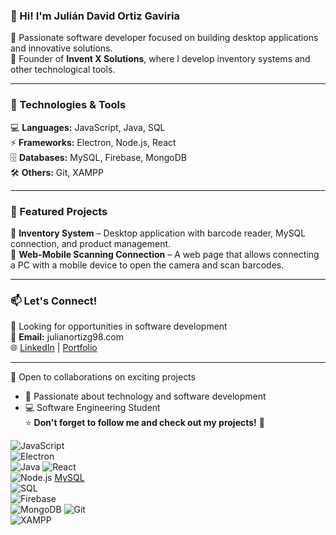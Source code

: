 ### 👋 Hi! I'm Julián David Ortiz Gaviria  
🔹 Passionate software developer focused on building desktop applications and innovative solutions.  
🔹 Founder of **Invent X Solutions**, where I develop inventory systems and other technological tools.  

---

### 🚀 Technologies & Tools  
💻 **Languages:** JavaScript, Java, SQL  
⚡ **Frameworks:** Electron, Node.js, React  
🗄️ **Databases:** MySQL, Firebase, MongoDB  
🛠 **Others:** Git, XAMPP  

---

### 📌 Featured Projects  
🔹 **Inventory System** – Desktop application with barcode reader, MySQL connection, and product management.  
🔹 **Web-Mobile Scanning Connection** – A web page that allows connecting a PC with a mobile device to open the camera and scan barcodes.  

---

### 📫 Let's Connect!  
💼 Looking for opportunities in software development  
📧 **Email:** julianortizg98.com  
🌐 [LinkedIn](https://www.linkedin.com/in/juliandavidortizgaviria1998/) | [Portfolio](https://yourportfolio.com)  

---

🤝 Open to collaborations on exciting projects  
- 📖 Passionate about technology and software development  
- 💻 Software Engineering Student  
⭐ **Don't forget to follow me and check out my projects!** 🚀  

![JavaScript](https://img.shields.io/badge/JavaScript-F7DF1E?style=flat&logo=javascript&logoColor=black)  
![Electron](https://img.shields.io/badge/Electron-47848F?style=flat&logo=electron&logoColor=white)  
![Java](https://img.shields.io/badge/Java-007396?style=for-the-badge&logo=java&logoColor=white)
![React](https://img.shields.io/badge/React-61DAFB?style=for-the-badge&logo=react&logoColor=black)  
![Node.js](https://img.shields.io/badge/Node.js-339933?style=for-the-badge&logo=nodedotjs&logoColor=white) 
[MySQL](https://img.shields.io/badge/MySQL-4479A1?style=for-the-badge&logo=mysql&logoColor=white)  
![SQL](https://img.shields.io/badge/SQL-4479A1?style=for-the-badge&logo=mysql&logoColor=white)  
![Firebase](https://img.shields.io/badge/Firebase-FFCA28?style=for-the-badge&logo=firebase&logoColor=black)  
![MongoDB](https://img.shields.io/badge/MongoDB-47A248?style=for-the-badge&logo=mongodb&logoColor=white)
![Git](https://img.shields.io/badge/Git-F05032?style=for-the-badge&logo=git&logoColor=white)  
![XAMPP](https://img.shields.io/badge/XAMPP-FB7A24?style=for-the-badge&logo=xampp&logoColor=white)


